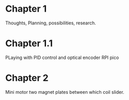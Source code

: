 # Chapter 1 
Thoughts, Planning, possibilities, research.

# Chapter 1.1 
PLaying with PID control and optical encoder RPI pico

# Chapter 2 
Mini motor two magnet plates between which coil slider.
